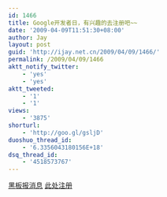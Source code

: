 ```yaml
---
id: 1466
title: Google开发者日，有兴趣的去注册吧~~
date: '2009-04-09T11:51:30+08:00'
author: Jay
layout: post
guid: 'http://ijay.net.cn/2009/04/09/1466/'
permalink: /2009/04/09/1466
aktt_notify_twitter:
    - 'yes'
    - 'yes'
aktt_tweeted:
    - '1'
    - '1'
views:
    - '3875'
shorturl:
    - 'http://goo.gl/gsljD'
duoshuo_thread_id:
    - '6.3356043180156E+18'
dsq_thread_id:
    - '4518573767'
---
```


<a href="http://www.google.com.hk/ggblog/googlechinablog/2009/04/2009_3368.html" target="_blank">黑板报消息</a>
<a href="http://code.google.com/intl/zh-CN/events/developerday/2009/home.html">此处注册</a>